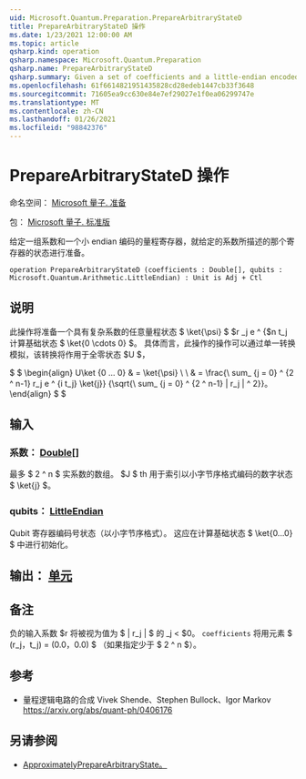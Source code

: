 ```yaml
---
uid: Microsoft.Quantum.Preparation.PrepareArbitraryStateD
title: PrepareArbitraryStateD 操作
ms.date: 1/23/2021 12:00:00 AM
ms.topic: article
qsharp.kind: operation
qsharp.namespace: Microsoft.Quantum.Preparation
qsharp.name: PrepareArbitraryStateD
qsharp.summary: Given a set of coefficients and a little-endian encoded quantum register, prepares an state on that register described by the given coefficients.
ms.openlocfilehash: 61f6614821951435828cd28edeb1447cb33f3648
ms.sourcegitcommit: 71605ea9cc630e84e7ef29027e1f0ea06299747e
ms.translationtype: MT
ms.contentlocale: zh-CN
ms.lasthandoff: 01/26/2021
ms.locfileid: "98842376"
---
```

# <a name="preparearbitrarystated-operation"></a>PrepareArbitraryStateD 操作

命名空间： [Microsoft 量子. 准备](xref:Microsoft.Quantum.Preparation)

包： [Microsoft 量子. 标准版](https://nuget.org/packages/Microsoft.Quantum.Standard)


给定一组系数和一个小 endian 编码的量程寄存器，就给定的系数所描述的那个寄存器的状态进行准备。

```qsharp
operation PrepareArbitraryStateD (coefficients : Double[], qubits : Microsoft.Quantum.Arithmetic.LittleEndian) : Unit is Adj + Ctl
```


## <a name="description"></a>说明

此操作将准备一个具有复杂系数的任意量程状态 $ \ket{\psi} $ $r _j e ^ {$n t_j 计算基础状态 $ \ket{0 \cdots 0} $。
具体而言，此操作的操作可以通过单一转换模拟，该转换将作用于全零状态 $U $，

$ $ \begin{align} U\ket {0 ... 0} & = \ket{\psi} \\ \\ & = \frac{\ sum_ {j = 0} ^ {2 ^ n-1} r_j e ^ {i t_j} \ket{j}} {\sqrt{\ sum_ {j = 0} ^ {2 ^ n-1} | r_j | ^ 2}}。
\end{align} $ $

## <a name="input"></a>输入

### <a name="coefficients--double"></a>系数： [Double](xref:microsoft.quantum.lang-ref.double)[]

最多 $ 2 ^ n $ 实系数的数组。 $J $ th 用于索引以小字节序格式编码的数字状态 $ \ket{j} $。


### <a name="qubits--littleendian"></a>qubits： [LittleEndian](xref:Microsoft.Quantum.Arithmetic.LittleEndian)

Qubit 寄存器编码号状态（以小字节序格式）。 这应在计算基础状态 $ \ket{0...0} $ 中进行初始化。



## <a name="output--unit"></a>输出： [单元](xref:microsoft.quantum.lang-ref.unit)



## <a name="remarks"></a>备注

负的输入系数 $r 将被视为值为 $ | r_j | $ 的 _j < $0。 `coefficients` 将用元素 $ (r_j，t_j) = (0.0，0.0) $ （如果指定少于 $ 2 ^ n $）。

## <a name="references"></a>参考

- 量程逻辑电路的合成 Vivek Shende、Stephen Bullock、Igor Markov https://arxiv.org/abs/quant-ph/0406176

## <a name="see-also"></a>另请参阅

- [ApproximatelyPrepareArbitraryState。](xref:Microsoft.Quantum.Preparation.ApproximatelyPrepareArbitraryState)